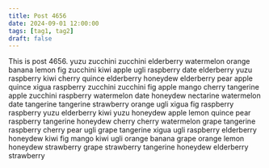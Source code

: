 ```yaml
---
title: Post 4656
date: 2024-09-01 12:00:00
tags: [tag1, tag2]
draft: false
---
```

This is post 4656.
yuzu
zucchini
zucchini
elderberry
watermelon
orange
banana
lemon
fig
zucchini
kiwi
apple
ugli
raspberry
date
elderberry
yuzu
raspberry
kiwi
cherry
quince
elderberry
honeydew
elderberry
pear
apple
quince
xigua
raspberry
zucchini
zucchini
fig
apple
mango
cherry
tangerine
apple
zucchini
raspberry
watermelon
date
honeydew
nectarine
watermelon
date
tangerine
tangerine
strawberry
orange
ugli
xigua
fig
raspberry
raspberry
yuzu
elderberry
kiwi
yuzu
honeydew
apple
lemon
quince
pear
raspberry
tangerine
honeydew
cherry
cherry
watermelon
grape
tangerine
raspberry
cherry
pear
ugli
grape
tangerine
xigua
ugli
raspberry
elderberry
honeydew
kiwi
fig
mango
kiwi
ugli
orange
banana
grape
orange
lemon
honeydew
strawberry
grape
strawberry
tangerine
honeydew
elderberry
strawberry
